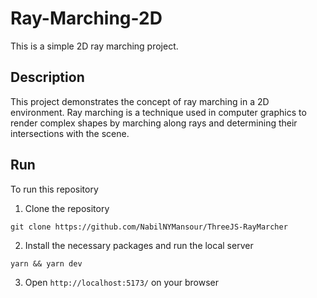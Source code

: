 # Ray-Marching-2D

This is a simple 2D ray marching project.

## Description

This project demonstrates the concept of ray marching in a 2D environment. Ray marching is a technique used in computer graphics to render complex shapes by marching along rays and determining their intersections with the scene.

## Run
To run this repository

1. Clone the repository
```
git clone https://github.com/NabilNYMansour/ThreeJS-RayMarcher
```
2. Install the necessary packages and run the local server
```
yarn && yarn dev
```
3. Open `http://localhost:5173/` on your browser